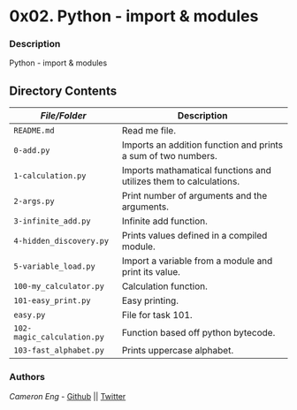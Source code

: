 # 0x02. Python - import & modules
### Description
Python - import & modules

## Directory Contents

|   ***File/Folder***    |  **Description**                       |
|---------------|---------------------------------------|
| `README.md` |  Read me file. |
| `0-add.py` | Imports an addition function and prints a sum of two numbers. |
| `1-calculation.py` | Imports mathamatical functions and utilizes them to calculations. |
| `2-args.py` | Print number of arguments and the arguments. |
| `3-infinite_add.py` | Infinite add function. |
| `4-hidden_discovery.py` | Prints values defined in a compiled module. |
| `5-variable_load.py` | Import a variable from a module and print its value. |
| `100-my_calculator.py` | Calculation function. |
| `101-easy_print.py` | Easy printing. |
| `easy.py` | File for task 101. |
| `102-magic_calculation.py` | Function based off python bytecode. |
| `103-fast_alphabet.py` | Prints uppercase alphabet. |

### Authors
*Cameron Eng* - [Github](https://github.com/c_eng/) || [Twitter](https://twitter.com/c33Eng)
